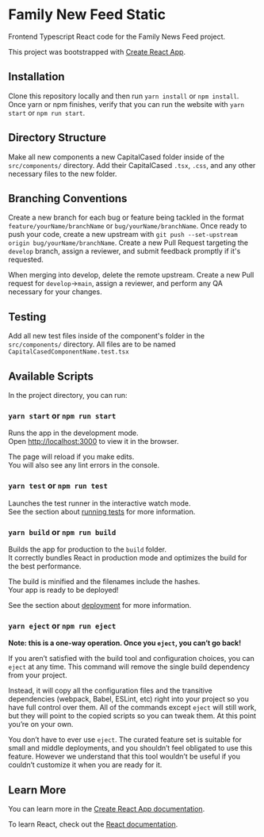 # Family New Feed Static
Frontend Typescript React code for the Family News Feed project.

This project was bootstrapped with [Create React App](https://github.com/facebook/create-react-app).

## Installation

Clone this repository locally and then run `yarn install` or `npm install`. Once yarn or npm finishes, verify that you can run the website with `yarn start` or `npm run start`.

## Directory Structure

Make all new components a new CapitalCased folder inside of the `src/components/` directory. Add their CapitalCased `.tsx`, `.css`, and any other necessary files to the new folder.

## Branching Conventions

Create a new branch for each bug or feature being tackled in the format `feature/yourName/branchName` or `bug/yourName/branchName`. Once ready to push your code, create a new upstream with `git push --set-upstream origin bug/yourName/branchName`. Create a new Pull Request targeting the `develop` branch, assign a reviewer, and submit feedback promptly if it's requested.  

When merging into develop, delete the remote upstream. Create a new Pull request for `develop`->`main`, assign a reviewer, and perform any QA necessary for your changes.

## Testing

Add all new test files inside of the component's folder in the `src/components/` directory. All files are to be named `CapitalCasedComponentName.test.tsx`

## Available Scripts

In the project directory, you can run:

### `yarn start` or `npm run start`

Runs the app in the development mode.<br />
Open [http://localhost:3000](http://localhost:3000) to view it in the browser.

The page will reload if you make edits.<br />
You will also see any lint errors in the console.

### `yarn test` or `npm run test`

Launches the test runner in the interactive watch mode.<br />
See the section about [running tests](https://facebook.github.io/create-react-app/docs/running-tests) for more information.

### `yarn build` or `npm run build`

Builds the app for production to the `build` folder.<br />
It correctly bundles React in production mode and optimizes the build for the best performance.

The build is minified and the filenames include the hashes.<br />
Your app is ready to be deployed!

See the section about [deployment](https://facebook.github.io/create-react-app/docs/deployment) for more information.

### `yarn eject` or `npm run eject`

**Note: this is a one-way operation. Once you `eject`, you can’t go back!**

If you aren’t satisfied with the build tool and configuration choices, you can `eject` at any time. This command will remove the single build dependency from your project.

Instead, it will copy all the configuration files and the transitive dependencies (webpack, Babel, ESLint, etc) right into your project so you have full control over them. All of the commands except `eject` will still work, but they will point to the copied scripts so you can tweak them. At this point you’re on your own.

You don’t have to ever use `eject`. The curated feature set is suitable for small and middle deployments, and you shouldn’t feel obligated to use this feature. However we understand that this tool wouldn’t be useful if you couldn’t customize it when you are ready for it.

## Learn More

You can learn more in the [Create React App documentation](https://facebook.github.io/create-react-app/docs/getting-started).

To learn React, check out the [React documentation](https://reactjs.org/).
